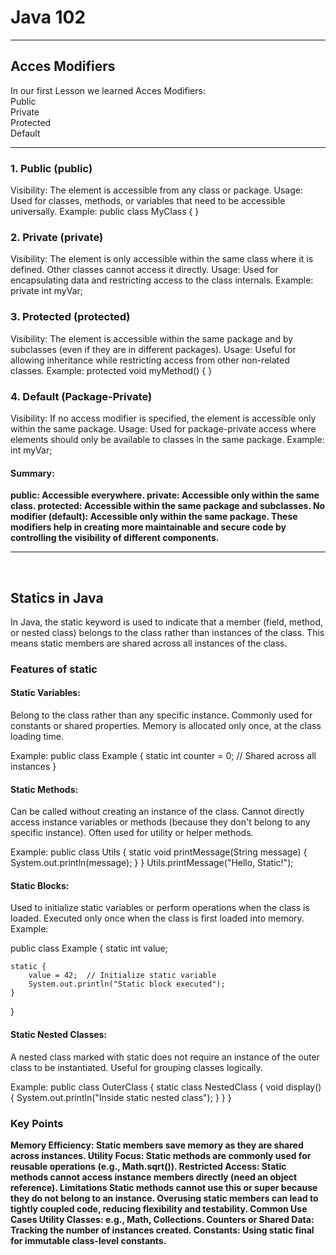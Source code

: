<h1>Java 102</h1>
<hr>
<h2>Acces Modifiers</h2>
<p>In our first Lesson we learned Acces Modifiers: 
<br> 
Public
<br>
Private
<br>
Protected
<br>
Default
</p>
<hr>
<h3>1. Public (public)</h3>
Visibility: The element is accessible from any class or package.
Usage: Used for classes, methods, or variables that need to be accessible universally.
Example:
public class MyClass { }


<h3> 2. Private (private) </h3>
Visibility: The element is only accessible within the same class where it is defined. Other classes cannot access it directly.
Usage: Used for encapsulating data and restricting access to the class internals.
Example:
private int myVar;


<h3> 3. Protected (protected) </h3>
Visibility: The element is accessible within the same package and by subclasses (even if they are in different packages).
Usage: Useful for allowing inheritance while restricting access from other non-related classes.
Example:
protected void myMethod() { }



<h3> 4. Default (Package-Private) </h3>
Visibility: If no access modifier is specified, the element is accessible only within the same package.
Usage: Used for package-private access where elements should only be available to classes in the same package.
Example:
int myVar;


<h4> Summary: </h4>
<strong> public: Accessible everywhere.
private: Accessible only within the same class.
protected: Accessible within the same package and subclasses.
No modifier (default): Accessible only within the same package.
These modifiers help in creating more maintainable and secure code by controlling the visibility of different components.</strong> 
<hr>
<br>
<h2> Statics in Java </h2>
In Java, the static keyword is used to indicate that a member (field, method, or nested class) belongs to the class rather than instances of the class. This means static members are shared across all instances of the class.

<h3> Features of static </h3>
<h4> Static Variables: </h4>

Belong to the class rather than any specific instance.
Commonly used for constants or shared properties.
Memory is allocated only once, at the class loading time.


Example:
public class Example {
static int counter = 0;  // Shared across all instances
}


<h4> Static Methods: </h4>

Can be called without creating an instance of the class.
Cannot directly access instance variables or methods (because they don't belong to any specific instance).
Often used for utility or helper methods.


Example:
public class Utils {
    static void printMessage(String message) {
        System.out.println(message);
    }
}
Utils.printMessage("Hello, Static!");


<h4> Static Blocks: </h4>

Used to initialize static variables or perform operations when the class is loaded.
Executed only once when the class is first loaded into memory.
Example:

public class Example {
static int value;

    static {
        value = 42;  // Initialize static variable
        System.out.println("Static block executed");
    }
}


<h4> Static Nested Classes: </h4>

A nested class marked with static does not require an instance of the outer class to be instantiated.
Useful for grouping classes logically.


Example:
public class OuterClass {
    static class NestedClass {
        void display() {
            System.out.println("Inside static nested class");
        }
    }
}


<h3> Key Points </h3>

<strong> Memory Efficiency: Static members save memory as they are shared across instances.
Utility Focus: Static methods are commonly used for reusable operations (e.g., Math.sqrt()).
Restricted Access: Static methods cannot access instance members directly (need an object reference).
Limitations
Static methods cannot use this or super because they do not belong to an instance.
Overusing static members can lead to tightly coupled code, reducing flexibility and testability.
Common Use Cases
Utility Classes: e.g., Math, Collections.
Counters or Shared Data: Tracking the number of instances created.
Constants: Using static final for immutable class-level constants. </strong>
